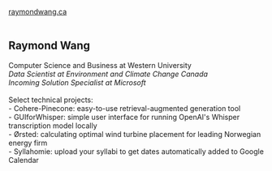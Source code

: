 <a href="https://raymondwang.ca">raymondwang.ca</a> <br/><br/>
<h2>Raymond Wang</h2>
<b></b>Computer Science and Business at Western University <br/></b>
<i>Data Scientist at Environment and Climate Change Canada <br/>
Incoming Solution Specialist at Microsoft <br/><br/></i>
Select technical projects: <br/>
- Cohere-Pinecone: easy-to-use retrieval-augmented generation tool <br/>
- GUIforWhisper: simple user interface for running OpenAI's Whisper transcription model locally <br/>
- Ørsted: calculating optimal wind turbine placement for leading Norwegian energy firm <br/>
- Syllahomie: upload your syllabi to get dates automatically added to Google Calendar

<br/><br/>
